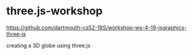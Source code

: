 # three.js-workshop

https://github.com/dartmouth-cs52-18S/workshop-ws-4-19-jsgraphics-three-js

creating a 3D globe using three.js
